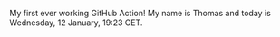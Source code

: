 My first ever working GitHub Action!
My name is Thomas and today is Wednesday, 12 January, 19:23 CET. 
